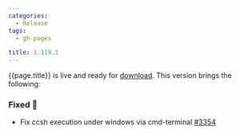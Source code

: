 ```yaml
---
categories:
  - Release
tags:
  - gh-pages

title: 1.119.1
---
```


{{page.title}} is live and ready for [download](https://github.com/MaibornWolff/codecharta/releases/tag/{{page.title}}). This version brings the following:

### Fixed 🐞

- Fix ccsh execution under windows via cmd-terminal [#3354](https://github.com/MaibornWolff/codecharta/pull/3354)
